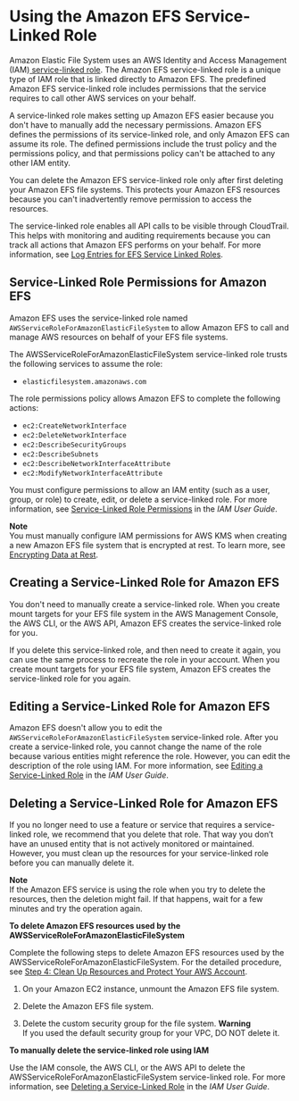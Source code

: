 # Using the Amazon EFS Service\-Linked Role<a name="using-service-linked-roles"></a>

Amazon Elastic File System uses an AWS Identity and Access Management \(IAM\)[ service\-linked role](https://docs.aws.amazon.com/IAM/latest/UserGuide/id_roles_terms-and-concepts.html#iam-term-service-linked-role)\. The Amazon EFS service\-linked role is a unique type of IAM role that is linked directly to Amazon EFS\. The predefined Amazon EFS service\-linked role includes permissions that the service requires to call other AWS services on your behalf\. 

A service\-linked role makes setting up Amazon EFS easier because you don't have to manually add the necessary permissions\. Amazon EFS defines the permissions of its service\-linked role, and only Amazon EFS can assume its role\. The defined permissions include the trust policy and the permissions policy, and that permissions policy can't be attached to any other IAM entity\.

You can delete the Amazon EFS service\-linked role only after first deleting your Amazon EFS file systems\. This protects your Amazon EFS resources because you can't inadvertently remove permission to access the resources\.

The service\-linked role enables all API calls to be visible through CloudTrail\. This helps with monitoring and auditing requirements because you can track all actions that Amazon EFS performs on your behalf\. For more information, see [Log Entries for EFS Service Linked Roles](logging-using-cloudtrail.md#efs-service-linked-role-ct)\.

## Service\-Linked Role Permissions for Amazon EFS<a name="slr-permissions"></a>

Amazon EFS uses the service\-linked role named `AWSServiceRoleForAmazonElasticFileSystem` to allow Amazon EFS to call and manage AWS resources on behalf of your EFS file systems\.

The AWSServiceRoleForAmazonElasticFileSystem service\-linked role trusts the following services to assume the role:
+ `elasticfilesystem.amazonaws.com`

The role permissions policy allows Amazon EFS to complete the following actions:
+ `ec2:CreateNetworkInterface`
+ `ec2:DeleteNetworkInterface`
+ `ec2:DescribeSecurityGroups`
+ `ec2:DescribeSubnets`
+ `ec2:DescribeNetworkInterfaceAttribute`
+ `ec2:ModifyNetworkInterfaceAttribute`

You must configure permissions to allow an IAM entity \(such as a user, group, or role\) to create, edit, or delete a service\-linked role\. For more information, see [Service\-Linked Role Permissions](https://docs.aws.amazon.com/IAM/latest/UserGuide/using-service-linked-roles.html#service-linked-role-permissions) in the *IAM User Guide*\.

**Note**  
 You must manually configure IAM permissions for AWS KMS when creating a new Amazon EFS file system that is encrypted at rest\. To learn more, see [Encrypting Data at Rest](encryption-at-rest.md)\. 

## Creating a Service\-Linked Role for Amazon EFS<a name="create-slr"></a>

You don't need to manually create a service\-linked role\. When you create mount targets for your EFS file system in the AWS Management Console, the AWS CLI, or the AWS API, Amazon EFS creates the service\-linked role for you\. 

If you delete this service\-linked role, and then need to create it again, you can use the same process to recreate the role in your account\. When you create mount targets for your EFS file system, Amazon EFS creates the service\-linked role for you again\. 

## Editing a Service\-Linked Role for Amazon EFS<a name="edit-slr"></a>

Amazon EFS doesn't allow you to edit the `AWSServiceRoleForAmazonElasticFileSystem` service\-linked role\. After you create a service\-linked role, you cannot change the name of the role because various entities might reference the role\. However, you can edit the description of the role using IAM\. For more information, see [Editing a Service\-Linked Role](https://docs.aws.amazon.com/IAM/latest/UserGuide/using-service-linked-roles.html#edit-service-linked-role) in the *IAM User Guide*\.

## Deleting a Service\-Linked Role for Amazon EFS<a name="delete-slr"></a>

If you no longer need to use a feature or service that requires a service\-linked role, we recommend that you delete that role\. That way you don’t have an unused entity that is not actively monitored or maintained\. However, you must clean up the resources for your service\-linked role before you can manually delete it\.

**Note**  
If the Amazon EFS service is using the role when you try to delete the resources, then the deletion might fail\. If that happens, wait for a few minutes and try the operation again\.

**To delete Amazon EFS resources used by the AWSServiceRoleForAmazonElasticFileSystem**

Complete the following steps to delete Amazon EFS resources used by the AWSServiceRoleForAmazonElasticFileSystem\. For the detailed procedure, see [Step 4: Clean Up Resources and Protect Your AWS Account](gs-step-five-cleanup.md)\.

1.  On your Amazon EC2 instance, unmount the Amazon EFS file system\. 

1.  Delete the Amazon EFS file system\. 

1.  Delete the custom security group for the file system\. 
**Warning**  
If you used the default security group for your VPC, DO NOT delete it\.

**To manually delete the service\-linked role using IAM**

Use the IAM console, the AWS CLI, or the AWS API to delete the AWSServiceRoleForAmazonElasticFileSystem service\-linked role\. For more information, see [Deleting a Service\-Linked Role](https://docs.aws.amazon.com/IAM/latest/UserGuide/using-service-linked-roles.html#delete-service-linked-role) in the *IAM User Guide*\.